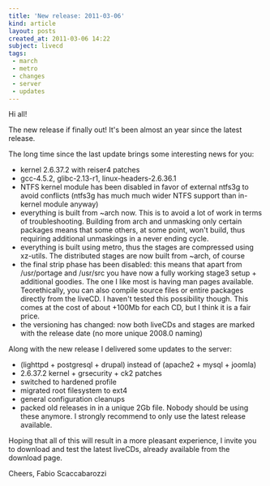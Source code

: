 ```yaml
---
title: 'New release: 2011-03-06'
kind: article
layout: posts
created_at: 2011-03-06 14:22
subject: livecd
tags:
 - march
 - metro
 - changes
 - server
 - updates
---
```

Hi all!

The new release if finally out! It's been almost an year since the latest release.
<!--MORE-->
The long time since the last update brings some interesting news for you:

* kernel 2.6.37.2 with reiser4 patches
* gcc-4.5.2, glibc-2.13-r1, linux-headers-2.6.36.1
* NTFS kernel module has been disabled in favor of external ntfs3g to avoid conflicts (ntfs3g has much much wider NTFS support than in-kernel module anyway)
* everything is built from ~arch now. This is to avoid a lot of work in terms of troubleshooting. Building from arch and unmasking only certain packages means that some others, at some point, won't build, thus requiring additional unmaskings in a never ending cycle.
* everything is built using metro, thus the stages are compressed using xz-utils. The distributed stages are now built from ~arch, of course
* the final strip phase has been disabled: this means that apart from /usr/portage and /usr/src you have now a fully working stage3 setup +  additional goodies. The one I like most is having man pages available. Teorethically, you can also compile source files or entire packages directly from the liveCD. I haven't tested this possibility though. This comes at the cost of about +100Mb for each CD, but I think it is a fair price.
* the versioning has changed: now both liveCDs and stages are marked with the release date (no more unique 2008.0 naming)



Along with the new release I delivered some updates to the server:

* (lighttpd + postgresql + drupal) instead of (apache2 + mysql + joomla)
* 2.6.37.2 kernel + grsecurity + ck2 patches
* switched to hardened profile
* migrated root filesystem to ext4
* general configuration cleanups
* packed old releases in in a unique 2Gb file. Nobody should be using these anymore. I strongly recommend to only use the latest release available.

Hoping that all of this will result in a more pleasant experience, I invite you to download and test the latest liveCDs, already available from the download page.

Cheers,
Fabio Scaccabarozzi
